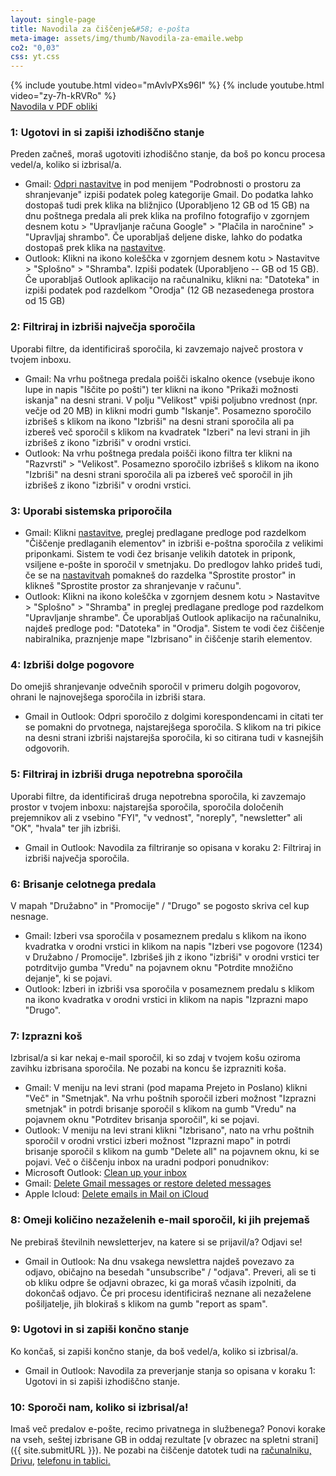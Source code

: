 ```yaml
---
layout: single-page
title: Navodila za čiščenje&#58; e-pošta
meta-image: assets/img/thumb/Navodila-za-emaile.webp
co2: "0,03"
css: yt.css
---
```


<div style="display:flex;flex-wrap: wrap;justify-content: space-around;">
	{% include youtube.html video="mAvlvPXs96I" %}
	{% include youtube.html video="zy-7h-kRVRo" %}
</div>


<div class="btnpad">
<a class="button" href="assets/PDF/Navodila_e-posta.pdf">Navodila v PDF obliki</a>
</div>


### 1: Ugotovi in si zapiši izhodiščno stanje
Preden začneš, moraš ugotoviti izhodiščno stanje, da boš po koncu procesa vedel/a, koliko si izbrisal/a.
- Gmail: <a href="https://www.google.com/settings/storage" target="_blank" rel="noopener">Odpri nastavitve</a> in pod menijem "Podrobnosti o prostoru za shranjevanje" izpiši podatek poleg kategorije Gmail. Do podatka lahko dostopaš tudi prek klika na bližnjico (Uporabljeno 12 GB od 15 GB) na dnu poštnega predala ali prek klika na profilno fotografijo v zgornjem desnem kotu > "Upravljanje računa Google" > "Plačila in naročnine" > "Upravljaj shrambo". Če uporabljaš deljene diske, lahko do podatka dostopaš prek klika na <a href="https://drive.google.com/drive/u/0/quota" target="_blank" rel="noopener">nastavitve</a>. 
- Outlook: Klikni na ikono koleščka v zgornjem desnem kotu > Nastavitve > "Splošno" > "Shramba". Izpiši podatek (Uporabljeno -- GB od 15 GB). Če uporabljaš Outlook aplikacijo na računalniku, klikni na: "Datoteka" in izpiši podatek pod razdelkom "Orodja" (12 GB nezasedenega prostora od 15 GB)
  
### 2: Filtriraj in izbriši največja sporočila 
Uporabi filtre, da identificiraš sporočila, ki zavzemajo največ prostora v tvojem inboxu.
- Gmail: Na vrhu poštnega predala poišči iskalno okence (vsebuje ikono lupe in napis "Iščite po pošti") ter klikni na ikono "Prikaži možnosti iskanja" na desni strani. V polju "Velikost" vpiši poljubno vrednost (npr. večje od 20 MB) in klikni modri gumb "Iskanje". Posamezno sporočilo izbrišeš s klikom na ikono "Izbriši" na desni strani sporočila ali pa izbereš več sporočil s klikom na kvadratek "Izberi" na levi strani in jih izbrišeš z ikono "izbriši" v orodni vrstici.
- Outlook: Na vrhu poštnega predala poišči ikono filtra ter klikni na "Razvrsti" > "Velikost". Posamezno sporočilo izbrišeš s klikom na ikono "Izbriši" na desni strani sporočila ali pa izbereš več sporočil in jih izbrišeš z ikono "izbriši" v orodni vrstici.

### 3: Uporabi sistemska priporočila  
- Gmail: Klikni <a href="https://one.google.com/storage/management?g1_landing_page=2" target="_blank" rel="noopener">nastavitve</a>, preglej predlagane predloge pod razdelkom "Čiščenje predlaganih elementov" in izbriši e-poštna sporočila z velikimi priponkami. Sistem te vodi čez brisanje velikih datotek in priponk, vsiljene e-pošte in sporočil v smetnjaku. Do predlogov lahko prideš tudi, če se na <a href="https://www.google.com/settings/storage" target="_blank" rel="noopener">nastavitvah</a> pomakneš do razdelka "Sprostite prostor" in klikneš "Sprostite prostor za shranjevanje v računu". 
- Outlook: Klikni na ikono koleščka v zgornjem desnem kotu > Nastavitve > "Splošno" > "Shramba" in preglej predlagane predloge pod razdelkom "Upravljanje shrambe". Če uporabljaš Outlook aplikacijo na računalniku, najdeš predloge pod: "Datoteka" in "Orodja". Sistem te vodi čez čiščenje nabiralnika, praznjenje mape "Izbrisano" in čiščenje starih elementov. 

### 4: Izbriši dolge pogovore 
Do omejiš shranjevanje odvečnih sporočil v primeru dolgih pogovorov, ohrani le najnovejšega sporočila in izbriši stara.
- Gmail in Outlook: Odpri sporočilo z dolgimi korespondencami in citati ter se pomakni do prvotnega, najstarejšega sporočila. S klikom na tri pikice na desni strani izbriši najstarejša sporočila, ki so citirana tudi v kasnejših odgovorih.

### 5: Filtriraj in izbriši druga nepotrebna sporočila 
Uporabi filtre, da identificiraš druga nepotrebna sporočila, ki zavzemajo prostor v tvojem inboxu: najstarejša sporočila, sporočila določenih prejemnikov ali z vsebino "FYI", "v vednost", "noreply", "newsletter" ali "OK", "hvala" ter jih izbriši.
- Gmail in Outlook: Navodila za filtriranje so opisana v koraku 2: Filtriraj in izbriši največja sporočila.

### 6: Brisanje celotnega predala 
V mapah "Družabno" in "Promocije" / "Drugo" se pogosto skriva cel kup nesnage.
- Gmail: Izberi vsa sporočila v posameznem predalu s klikom na ikono kvadratka v orodni vrstici in klikom na napis "Izberi vse pogovore (1234) v Družabno / Promocije". Izbrišeš jih z ikono "izbriši" v orodni vrstici ter potrditvijo gumba "Vredu" na pojavnem oknu "Potrdite množično dejanje", ki se pojavi.
- Outlook: Izberi in izbriši vsa sporočila v posameznem predalu s klikom na ikono kvadratka v orodni vrstici in klikom na napis "Izprazni mapo "Drugo". 

### 7: Izprazni koš 
Izbrisal/a si kar nekaj e-mail sporočil, ki so zdaj v tvojem košu oziroma zavihku izbrisana sporočila. Ne pozabi na koncu še izprazniti koša.
- Gmail: V meniju na levi strani (pod mapama Prejeto in Poslano) klikni "Več" in "Smetnjak". Na vrhu poštnih sporočil izberi možnost "Izprazni smetnjak" in potrdi brisanje sporočil s klikom na gumb "Vredu" na pojavnem oknu "Potrditev brisanja sporočil", ki se pojavi.
- Outlook: V meniju na levi strani klikni "Izbrisano", nato na vrhu poštnih sporočil v orodni vrstici izberi možnost "Izprazni mapo" in potrdi brisanje sporočil s klikom na gumb "Delete all" na pojavnem oknu, ki se pojavi.
Več o čiščenju inbox na uradni podpori ponudnikov: 
- Microsoft Outlook: <a href="https://support.microsoft.com/en-us/office/clean-up-your-inbox-2fb652e5-b387-4147-9fff-25f2e32dfda9" target="_blank" rel="noopener">Clean up your inbox</a>
- Gmail: <a href="https://support.google.com/mail/answer/7401?hl=en&co=GENIE.Platform%3DDesktop" target="_blank" rel="noopener">Delete Gmail messages or restore deleted messages</a>
- Apple Icloud: <a href="https://support.apple.com/sl-si/guide/icloud/mm6b1a7ab7/icloud" target="_blank" rel="noopener">Delete emails in Mail on iCloud</a>

### 8: Omeji količino nezaželenih e-mail sporočil, ki jih prejemaš 
Ne prebiraš številnih newsletterjev, na katere si se prijavil/a? Odjavi se! 
- Gmail in Outlook: Na dnu vsakega newslettra najdeš povezavo za odjavo, običajno na besedah "unsubscribe" / "odjava". Preveri, ali se ti ob kliku odpre še odjavni obrazec, ki ga moraš včasih izpolniti, da dokončaš odjavo. Če pri procesu identificiraš neznane ali nezaželene pošiljatelje, jih blokiraš s klikom na gumb "report as spam". 

### 9: Ugotovi in si zapiši končno stanje
Ko končaš, si zapiši končno stanje, da boš vedel/a, koliko si izbrisal/a.
- Gmail in Outlook: Navodila za preverjanje stanja so opisana v koraku 1: Ugotovi in si zapiši izhodiščno stanje.

### 10: Sporoči nam, koliko si izbrisal/a!
Imaš več predalov e-pošte, recimo privatnega in službenega? Ponovi korake na vseh, seštej izbrisane GB in oddaj rezultate [v obrazec na spletni strani]({{ site.submitURL }}).
Ne pozabi na čiščenje datotek tudi na <a href="datoteke.html" target="_blank" rel="noopener">računalniku, Drivu,</a> <a href="telefon.html" target="_blank" rel="noopener">telefonu in tablici.</a> 
